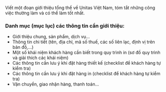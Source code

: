 Viết một đoạn giới thiệu tổng thể về Unitas Việt Nam, tóm tắt những công việc thường làm và có thể làm tốt nhất.

### Danh mục (mục lục) các thông tin cần giới thiệu:

- Giới thiệu chung, sản phẩm, dịch vụ...
- Thông tin chi tiết (tên, địa chỉ, mã số thuế, các số liên lạc, định vị trên bản đồ,...)
- Một số khái niệm khách hàng cần biết trong quy trình in (sơ đồ quy trình và giải thích các khái niệm)
- Các thông tin cần lưu ý khi đặt hàng thiết kế (checklist để khách hàng tự kiểm tra)
- Các thông tin cần lưu ý khi đặt hàng in (checklist để khách hàng tự kiểm tra)
- Vận chuyển, giao nhận hàng, thanh toán...

